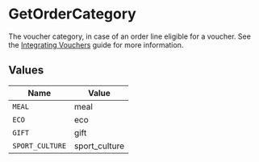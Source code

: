 # GetOrderCategory

The voucher category, in case of an order line eligible for a voucher. See the
[Integrating Vouchers](integrating-vouchers) guide for more information.


## Values

| Name            | Value           |
| --------------- | --------------- |
| `MEAL`          | meal            |
| `ECO`           | eco             |
| `GIFT`          | gift            |
| `SPORT_CULTURE` | sport_culture   |